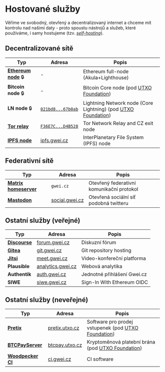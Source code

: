 # Hostované služby

Věříme ve svobodný, otevřený a decentralizovaný internet a chceme mít kontrolu nad našimi daty - proto spoustu nástrojů a služeb, které používáme, i samy hostujeme (tzv. [*self-hosting*](https://yunohost.org/oc/selfhosting)).

## Decentralizované sítě

| Typ | Adresa | Popis |
| --- | --- | --- |
| [**Ethereum node**](hosting/ethereum-node.md) 🔒 | - | Ethereum full-node (Akula+Lighthouse) |
| **Bitcoin node** 🔒 | - | Bitcoin Core node (pod [UTXO Foundation](https://utxo.foundation/)) |
| **LN node** 🔒 | [`021bd8...67b0ab`](https://amboss.space/node/021bd8fb45d9d63b80e655b8dc4873c9ebaf29c4121a2a8fb0beed56229767b0ab) | Lightning Network node (Core Lightning) (pod [UTXO Foundation](https://utxo.foundation/)) |
| [**Tor relay**](hosting/tor.md) | [`F36E7C...D4B528`](https://metrics.torproject.org/rs.html#details/F36E7C8746649077DA254397F721851ABBD4B528) | Tor Network Relay and CZ exit node |
| [**IPFS node**](hosting/ipfs.md) | [ipfs.gwei.cz](https://ipfs.gwei.cz) | InterPlanetary File System (IPFS) node |

## Federativní sítě

| Typ | Adresa | Popis |
| --- | --- | --- |
| [**Matrix homeserver**](hosting/matrix.md) | `gwei.cz` | Otevřený federativní komunikační protokol |
| [**Mastodon**](hosting/mastodon.md) | [social.gwei.cz](https://social.gwei.cz) | Otevřená sociální síť podobná twitteru |

## Ostatní služby (veřejné)

| Typ | Adresa | Popis |
| --- | --- | --- |
| [**Discourse**](hosting/discourse.md) | [forum.gwei.cz](https://forum.gwei.cz) | Diskuzní fórum |
| [**Gitea**](hosting/gitea.md) | [git.gwei.cz](https://git.gwei.cz) | Git repository hosting |
| [**Jitsi**](hosting/jitsi.md) | [meet.gwei.cz](https://meet.gwei.cz) | Video-konfereční platforma |
| **Plausible** | [analytics.gwei.cz](https://analytics.gwei.cz) | Webová analytika |
| **Authentik** | [auth.gwei.cz](https://auth.gwei.cz) | Jednotné přihlášení Gwei.cz |
| **SIWE** | [siwe.gwei.cz](https://siwe.gwei.cz) | Sign-In With Ethereum OIDC |

## Ostatní služby (neveřejné)

| Typ | Adresa | Popis |
| --- | --- | --- |
| [**Pretix**](hosting/pretix.md) | [pretix.utxo.cz](https://pretix.utxo.cz) | Software pro prodej vstupenek (pod [UTXO Foundation](https://utxo.foundation/)) |
| [**BTCPayServer**](hosting/btcpayserver.md) | [btcpay.utxo.cz](https://btcpay.utxo.cz) | Kryptoměnová platební brána (pod [UTXO Foundation](https://utxo.foundation/)) |
| [**Woodpecker CI**](hosting/woodpecker.md) | [ci.gwei.cz](https://ci.gwei.cz) | CI software |
